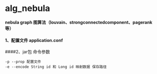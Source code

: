 # alg_nebula
**nebula graph 图算法（louvain、strongconnectedcomponent、pagerank等）**

#### 1、配置文件 application.conf 

####2、jar包 命令参数
```
-p --prop 配置文件
-e --encode String id 和 Long id 映射数据 保存路径
```